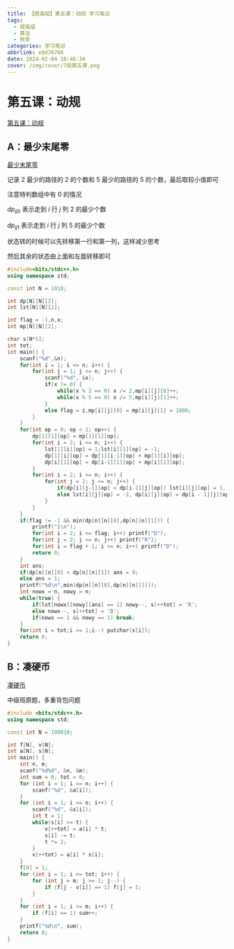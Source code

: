 ```yaml
---
title: 【提高组】第五课：动规 学习笔记
tags:
  - 提高组
  - 算法
  - 枚举
categories: 学习笔记
abbrlink: e8d76788
date: 2024-02-04 18:46:34
cover: /img/cover/7段第五课.png
---
```


# 第五课：动规

[第五课：动规](https://www.517coding.com/contests/1144)

## A：最少末尾零

[最少末尾零](https://www.517coding.com/contests/1144/problem/A)

记录 $2$ 最少的路径的 $2$ 的个数和 $5$ 最少的路径的 $5$ 的个数，最后取较小值即可

注意特判数组中有 $0$ 的情况

$dp_{ij0}$ 表示走到 $i$ 行 $j$ 列 $2$ 的最少个数

$dp_{ij1}$ 表示走到 $i$ 行 $j$ 列 $5$ 的最少个数

状态转的时候可以先转移第一行和第一列，这样减少思考

然后其余的状态由上面和左面转移即可

```cpp
#include<bits/stdc++.h>
using namespace std;

const int N = 1010;

int dp[N][N][2];
int lst[N][N][2];

int flag = -1,n,x;
int mp[N][N][2];

char s[N*5];
int tot;
int main() {
    scanf("%d",&n);
    for(int i = 1; i <= n; i++) {
        for(int j = 1; j <= n; j++) {
            scanf("%d", &x);
            if(x != 0) {
                while(x % 2 == 0) x /= 2,mp[i][j][0]++;
                while(x % 5 == 0) x /= 5,mp[i][j][1]++;
            }
            else flag = i,mp[i][j][0] = mp[i][j][1] = 1000;
        }
    }
    for(int op = 0; op < 2; op++) {
        dp[1][1][op] = mp[1][1][op];
        for(int i = 2; i <= n; i++) {
            lst[1][i][op] = 1;lst[i][1][op] = -1;
            dp[1][i][op] = dp[1][i-1][op] + mp[1][i][op];
            dp[i][1][op] = dp[i-1][1][op] + mp[i][1][op];
        }
        for(int i = 2; i <= n; i++) {
            for(int j = 2; j <= n; j++) {
                if(dp[i][j-1][op] < dp[i-1][j][op]) lst[i][j][op] = 1, dp[i][j][op] = dp[i][j - 1][op] + mp[i][j][op];
                else lst[i][j][op] = -1, dp[i][j][op] = dp[i - 1][j][op] + mp[i][j][op];
            }
        }
    }
    if(flag != -1 && min(dp[n][n][0],dp[n][n][1])) {
        printf("1\n");
        for(int i = 2; i <= flag; i++) printf("D");
        for(int j = 2; j <= n; j++) printf("R");
        for(int i = flag + 1; i <= n; i++) printf("D");
        return 0;
    }
    int ans;
    if(dp[n][n][0] < dp[n][n][1]) ans = 0;
    else ans = 1;
    printf("%d\n",min(dp[n][n][0],dp[n][n][1]));
    int nowx = n, nowy = n;
    while(true) {
        if(lst[nowx][nowy][ans] == 1) nowy--, s[++tot] = 'R';
        else nowx--, s[++tot] = 'D';
        if(nowx == 1 && nowy == 1) break;
    }
    for(int i = tot;i >= 1;i--) putchar(s[i]);
    return 0;
}
```

## B：凑硬币

[凑硬币](https://www.517coding.com/contests/1144/problem/D)

中级班原题，多重背包问题

```cpp
#include <bits/stdc++.h>
using namespace std;

const int N = 100010;

int f[N], v[N];
int a[N], s[N];
int main() {
	int n, m;
	scanf("%d%d", &n, &m);
	int sum = 0, tot = 0;
	for (int i = 1; i <= n; i++) {
		scanf("%d", &a[i]);
	}
	for (int i = 1; i <= n; i++) {
		scanf("%d", &s[i]);
		int t = 1;
		while(s[i] >= t) {
			v[++tot] = a[i] * t;
			s[i] -= t;
			t *= 2;
		}
		v[++tot] = a[i] * s[i];
	}
	f[0] = 1;
	for (int i = 1; i <= tot; i++) {
		for (int j = m; j >= 1; j--) {
			if (f[j - v[i]] == 1) f[j] = 1;
		}
	}
	for (int i = 1; i <= m; i++) {
		if (f[i] == 1) sum++;
	}
	printf("%d\n", sum);
	return 0;
}
```
